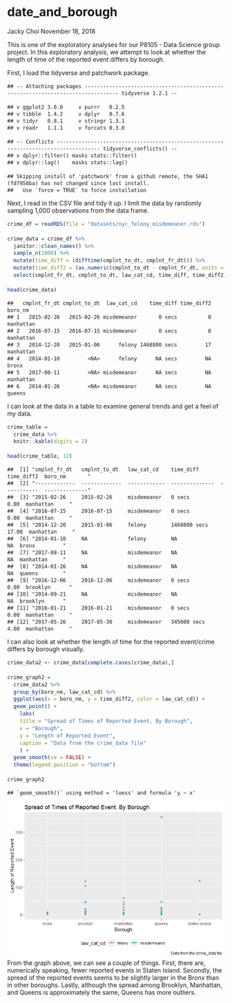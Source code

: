 date\_and\_borough
================
Jacky Choi
November 18, 2018

This is one of the exploratory analyses for our P8105 - Data Science group project. In this exploratory analysis, we attempt to look at whether the length of time of the reported event differs by borough.

First, I load the tidyverse and patchwork package.

    ## -- Attaching packages --------------------------------------------------------------------------------- tidyverse 1.2.1 --

    ## v ggplot2 3.0.0     v purrr   0.2.5
    ## v tibble  1.4.2     v dplyr   0.7.6
    ## v tidyr   0.8.1     v stringr 1.3.1
    ## v readr   1.1.1     v forcats 0.3.0

    ## -- Conflicts ------------------------------------------------------------------------------------ tidyverse_conflicts() --
    ## x dplyr::filter() masks stats::filter()
    ## x dplyr::lag()    masks stats::lag()

    ## Skipping install of 'patchwork' from a github remote, the SHA1 (fd7958ba) has not changed since last install.
    ##   Use `force = TRUE` to force installation

Next, I read in the CSV file and tidy it up. I limit the data by randomly sampling 1,000 observations from the data frame.

``` r
crime_df = readRDS(file = "datasets/nyc_felony_misdemeanor.rds")

crime_data = crime_df %>% 
  janitor::clean_names() %>%
  sample_n(1000) %>% 
  mutate(time_diff = (difftime(cmplnt_to_dt, cmplnt_fr_dt))) %>% 
  mutate(time_diff2 = (as.numeric(cmplnt_to_dt - cmplnt_fr_dt, units = "days", na.rm = TRUE))) %>% 
  select(cmplnt_fr_dt, cmplnt_to_dt, law_cat_cd, time_diff, time_diff2, boro_nm)

head(crime_data)
```

    ##   cmplnt_fr_dt cmplnt_to_dt  law_cat_cd    time_diff time_diff2   boro_nm
    ## 1   2015-02-26   2015-02-26 misdemeanor       0 secs          0 manhattan
    ## 2   2016-07-15   2016-07-15 misdemeanor       0 secs          0 manhattan
    ## 3   2014-12-20   2015-01-06      felony 1468800 secs         17 manhattan
    ## 4   2014-01-10         <NA>      felony      NA secs         NA     bronx
    ## 5   2017-08-11         <NA> misdemeanor      NA secs         NA manhattan
    ## 6   2014-01-26         <NA> misdemeanor      NA secs         NA    queens

I can look at the data in a table to examine general trends and get a feel of my data.

``` r
crime_table = 
  crime_data %>% 
  knitr::kable(digits = 2)

head(crime_table, 12)
```

    ##  [1] "cmplnt_fr_dt   cmplnt_to_dt   law_cat_cd    time_diff        time_diff2  boro_nm       "
    ##  [2] "-------------  -------------  ------------  --------------  -----------  --------------"
    ##  [3] "2015-02-26     2015-02-26     misdemeanor   0 secs                 0.00  manhattan     "
    ##  [4] "2016-07-15     2016-07-15     misdemeanor   0 secs                 0.00  manhattan     "
    ##  [5] "2014-12-20     2015-01-06     felony        1468800 secs          17.00  manhattan     "
    ##  [6] "2014-01-10     NA             felony        NA                       NA  bronx         "
    ##  [7] "2017-08-11     NA             misdemeanor   NA                       NA  manhattan     "
    ##  [8] "2014-01-26     NA             misdemeanor   NA                       NA  queens        "
    ##  [9] "2016-12-06     2016-12-06     misdemeanor   0 secs                 0.00  brooklyn      "
    ## [10] "2014-09-21     NA             misdemeanor   NA                       NA  brooklyn      "
    ## [11] "2016-01-21     2016-01-21     misdemeanor   0 secs                 0.00  manhattan     "
    ## [12] "2017-05-26     2017-05-30     misdemeanor   345600 secs            4.00  manhattan     "

I can also look at whether the length of time for the reported event/crime differs by borough visually.

``` r
crime_data2 <- crime_data[complete.cases(crime_data),]

crime_graph2 = 
  crime_data2 %>% 
  group_by(boro_nm, law_cat_cd) %>% 
  ggplot(aes(x = boro_nm, y = time_diff2, color = law_cat_cd)) + 
  geom_point() +
    labs(
    title = "Spread of Times of Reported Event, By Borough",
    x = "Borough",
    y = "Length of Reported Event",
    caption = "Data from the crime_data file"
    ) +
  geom_smooth(se = FALSE) +
  theme(legend.position = "bottom")

crime_graph2
```

    ## `geom_smooth()` using method = 'loess' and formula 'y ~ x'

![](date_borough_files/figure-markdown_github/length_of_time_of_reported_event-1.png) From the graph above, we can see a couple of things. First, there are, numerically speaking, fewer reported events in Staten Island. Secondly, the spread of the reported events seems to be slightly larger in the Bronx than in other boroughs. Lastly, although the spread among Brooklyn, Manhattan, and Queens is approximately the same, Queens has more outliers.
